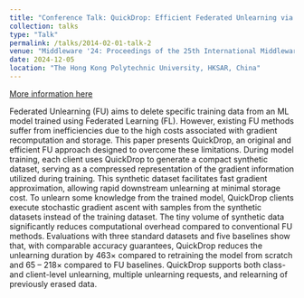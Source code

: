 ```yaml
---
title: "Conference Talk: QuickDrop: Efficient Federated Unlearning via Synthetic Data Generation"
collection: talks
type: "Talk"
permalink: /talks/2014-02-01-talk-2
venue: "Middleware '24: Proceedings of the 25th International Middleware Conference"
date: 2024-12-05
location: "The Hong Kong Polytechnic University, HKSAR, China"
---
```


[More information here](https://dl.acm.org/doi/10.1145/3652892.3700764) 

Federated Unlearning (FU) aims to delete specific training data from an ML model trained using Federated Learning (FL). However, existing FU methods suffer from inefficiencies due to the high costs associated with gradient recomputation and storage. This paper presents QuickDrop, an original and efficient FU approach designed to overcome these limitations. During model training, each client uses QuickDrop to generate a compact synthetic dataset, serving as a compressed representation of the gradient information utilized during training. This synthetic dataset facilitates fast gradient approximation, allowing rapid downstream unlearning at minimal storage cost. To unlearn some knowledge from the trained model, QuickDrop clients execute stochastic gradient ascent with samples from the synthetic datasets instead of the training dataset. The tiny volume of synthetic data significantly reduces computational overhead compared to conventional FU methods. Evaluations with three standard datasets and five baselines show that, with comparable accuracy guarantees, QuickDrop reduces the unlearning duration by 463× compared to retraining the model from scratch and 65 – 218× compared to FU baselines. QuickDrop supports both class- and client-level unlearning, multiple unlearning requests, and relearning of previously erased data.
